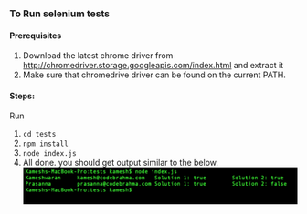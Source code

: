 ### To Run selenium tests

#### Prerequisites
  1. Download the latest chrome driver from http://chromedriver.storage.googleapis.com/index.html and extract it
  2. Make sure that chromedrive driver can be found on the current PATH.

#### Steps:

Run
  1. `cd tests`
  2. `npm install`
  3. `node index.js`
  4. All done. you should get output similar to the below.
  ![alt sample-output](public/output.png)
